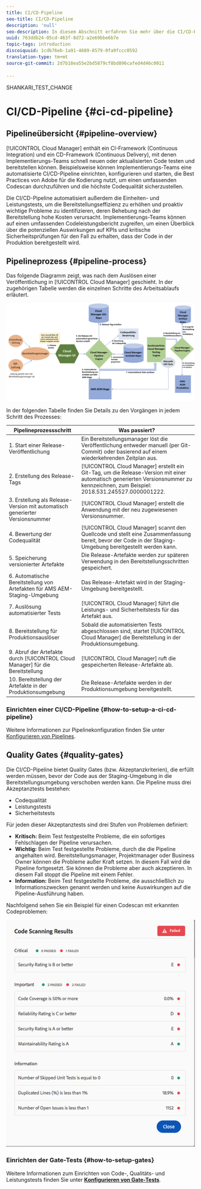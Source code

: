 ```yaml
---
title: CI/CD-Pipeline
seo-title: CI/CD-Pipeline
description: 'null'
seo-description: In diesem Abschnitt erfahren Sie mehr über die CI/CD-Pipeline, die Bereitstellungen für die Staging- und Produktionsumgebung in Cloud Manager verarbeitet.
uuid: 763ddb24-05cd-463f-8d72-a2e69bbe6b7e
topic-tags: introduction
discoiquuid: 1cdb76eb-1a91-4689-8579-0fa9fccc0592
translation-type: tm+mt
source-git-commit: 2d7b18ea55e2bd5879cf8bd896cafed4d46c0011

---
```


SHANKARI_TEST_CHANGE
# CI/CD-Pipeline {#ci-cd-pipeline}

## Pipelineübersicht {#pipeline-overview}

[!UICONTROL Cloud Manager] enthält ein CI-Framework (Continuous Integration) und ein CD-Framework (Continuous Delivery), mit denen Implementierungs-Teams schnell neuen oder aktualisierten Code testen und bereitstellen können. Beispielsweise können Implementierungs-Teams eine automatisierte CI/CD-Pipeline einrichten, konfigurieren und starten, die Best Practices von Adobe für die Kodierung nutzt, um einen umfassenden Codescan durchzuführen und die höchste Codequalität sicherzustellen.

Die CI/CD-Pipeline automatisiert außerdem die Einheiten- und Leistungstests, um die Bereitstellungseffizienz zu erhöhen und proaktiv wichtige Probleme zu identifizieren, deren Behebung nach der Bereitstellung hohe Kosten verursacht. Implementierungs-Teams können auf einen umfassenden Codeleistungsbericht zugreifen, um einen Überblick über die potenziellen Auswirkungen auf KPIs und kritische Sicherheitsprüfungen für den Fall zu erhalten, dass der Code in der Produktion bereitgestellt wird.

## Pipelineprozess {#pipeline-process}

Das folgende Diagramm zeigt, was nach dem Auslösen einer Veröffentlichung in [!UICONTROL Cloud Manager] geschieht. In der zugehörigen Tabelle werden die einzelnen Schritte des Arbeitsablaufs erläutert.

![](assets/screen_shot_2018-05-30at82457pm.png)

In der folgenden Tabelle finden Sie Details zu den Vorgängen in jedem Schritt des Prozesses:

| Pipelineprozessschritt | Was passiert? |
|---|---|
| 1. Start einer Release-Veröffentlichung | Ein Bereitstellungsmanager löst die Veröffentlichung entweder manuell (per Git-Commit) oder basierend auf einem wiederkehrenden Zeitplan aus. |
| 2. Erstellung des Release-Tags | [!UICONTROL Cloud Manager] erstellt ein Git-Tag, um die Release-Version mit einer automatisch generierten Versionsnummer zu kennzeichnen, zum Beispiel: 2018.531.245527.0000001222. |
| 3. Erstellung als Release-Version mit automatisch generierter Versionsnummer | [!UICONTROL Cloud Manager] erstellt die Anwendung mit der neu zugewiesenen Versionsnummer. |
| 4. Bewertung der Codequalität | [!UICONTROL Cloud Manager] scannt den Quellcode und stellt eine Zusammenfassung bereit, bevor der Code in der Staging-Umgebung bereitgestellt werden kann. |
| 5. Speicherung versionierter Artefakte | Die Release-Artefakte werden zur späteren Verwendung in den Bereitstellungsschritten gespeichert. |
| 6. Automatische Bereitstellung von Artefakten für AMS AEM-Staging-Umgebung | Das Release-Artefakt wird in der Staging-Umgebung bereitgestellt. |
| 7. Auslösung automatisierter Tests | [!UICONTROL Cloud Manager] führt die Leistungs- und Sicherheitstests für das Artefakt aus. |
| 8. Bereitstellung für Produktionsauslöser | Sobald die automatisierten Tests abgeschlossen sind, startet [!UICONTROL Cloud Manager] die Bereitstellung in der Produktionsumgebung. |
| 9. Abruf der Artefakte durch [!UICONTROL Cloud Manager] für die Bereitstellung | [!UICONTROL Cloud Manager] ruft die gespeicherten Release-Artefakte ab. |
| 10. Bereitstellung der Artefakte in der Produktionsumgebung | Die Release-Artefakte werden in der Produktionsumgebung bereitgestellt. |

### Einrichten einer CI/CD-Pipeline {#how-to-setup-a-ci-cd-pipeline}

Weitere Informationen zur Pipelinekonfiguration finden Sie unter [Konfigurieren von Pipelines](configuring-pipeline.md).

## Quality Gates {#quality-gates}

Die CI/CD-Pipeline bietet Quality Gates (bzw. Akzeptanzkriterien), die erfüllt werden müssen, bevor der Code aus der Staging-Umgebung in die Bereitstellungsumgebung verschoben werden kann. Die Pipeline muss drei Akzeptanztests bestehen:

* Codequalität
* Leistungstests
* Sicherheitstests

Für jeden dieser Akzeptanztests sind drei Stufen von Problemen definiert:

* **Kritisch:** Beim Test festgestellte Probleme, die ein sofortiges Fehlschlagen der Pipeline verursachen.
* **Wichtig:** Beim Test festgestellte Probleme, durch die die Pipeline angehalten wird. Bereitstellungsmanager, Projektmanager oder Business Owner können die Probleme außer Kraft setzen. In diesem Fall wird die Pipeline fortgesetzt. Sie können die Probleme aber auch akzeptieren. In diesem Fall stoppt die Pipeline mit einem Fehler.
* **Information:** Beim Test festgestellte Probleme, die ausschließlich zu Informationszwecken genannt werden und keine Auswirkungen auf die Pipeline-Ausführung haben.

Nachfolgend sehen Sie ein Beispiel für einen Codescan mit erkannten Codeproblemen:

![](assets/quality-gate-failed.png)

### Einrichten der Gate-Tests {#how-to-setup-gates}

Weitere Informationen zum Einrichten von Code-, Qualitäts- und Leistungstests finden Sie unter **[Konfigurieren von Gate-Tests](configuring-pipeline.md)**.
